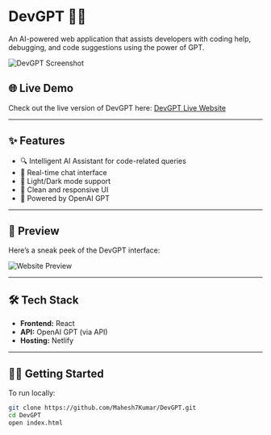 # DevGPT 💬🚀

An AI-powered web application that assists developers with coding help, debugging, and code suggestions using the power of GPT.

![DevGPT Screenshot](./screenshot.png) <!-- Replace with actual image path or URL -->

## 🌐 Live Demo

Check out the live version of DevGPT here: [DevGPT Live Website](https://mahesh7kumar.github.io/DevGPT/)

---

## ✨ Features

- 🔍 Intelligent AI Assistant for code-related queries
- 💬 Real-time chat interface
- 🌙 Light/Dark mode support
- 🎨 Clean and responsive UI
- 🚀 Powered by OpenAI GPT

---

## 📸 Preview

Here’s a sneak peek of the DevGPT interface:

![Website Preview](./screenshot.png) <!-- Replace this with the correct path or external URL if hosted -->

---

## 🛠️ Tech Stack

- **Frontend:** React
- **API:** OpenAI GPT (via API)
- **Hosting:** Netlify

---

## 🧑‍💻 Getting Started

To run locally:

```bash
git clone https://github.com/Mahesh7Kumar/DevGPT.git
cd DevGPT
open index.html
